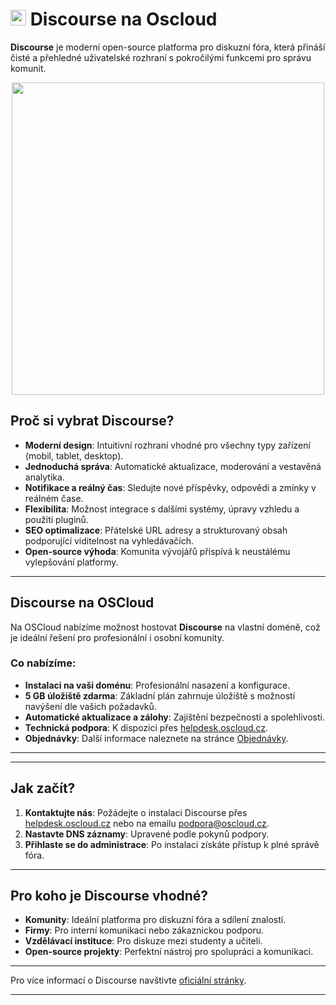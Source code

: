 # <img src="/img/discourse-logo.png" width="25px"> Discourse na Oscloud

**Discourse** je moderní open-source platforma pro diskuzní fóra, která přináší čisté a přehledné uživatelské rozhraní s pokročilými funkcemi pro správu komunit.

<center>
<img src="/img/discourse_app.png" class="shadow" width="500px">
</center>

## Proč si vybrat Discourse?

- **Moderní design**: Intuitivní rozhraní vhodné pro všechny typy zařízení (mobil, tablet, desktop).
- **Jednoduchá správa**: Automatické aktualizace, moderování a vestavěná analytika.
- **Notifikace a reálný čas**: Sledujte nové příspěvky, odpovědi a zmínky v reálném čase.
- **Flexibilita**: Možnost integrace s dalšími systémy, úpravy vzhledu a použití pluginů.
- **SEO optimalizace**: Přátelské URL adresy a strukturovaný obsah podporující viditelnost na vyhledávačích.
- **Open-source výhoda**: Komunita vývojářů přispívá k neustálému vylepšování platformy.

---

## Discourse na OSCloud

Na OSCloud nabízíme možnost hostovat **Discourse** na vlastní doméně, což je ideální řešení pro profesionální i osobní komunity.

### Co nabízíme:

- **Instalaci na vaši doménu**: Profesionální nasazení a konfigurace.
- **5 GB úložiště zdarma**: Základní plán zahrnuje úložiště s možností navýšení dle vašich požadavků.
- **Automatické aktualizace a zálohy**: Zajištění bezpečnosti a spolehlivosti.
- **Technická podpora**: K dispozici přes [helpdesk.oscloud.cz](https://helpdesk.oscloud.cz).
- **Objednávky**: Další informace naleznete na stránce [Objednávky](https://helpdesk.oscloud.cz/help/711028727).

---


---

## Jak začít?

1. **Kontaktujte nás**: Požádejte o instalaci Discourse přes [helpdesk.oscloud.cz](https://helpdesk.oscloud.cz/help/711028727) nebo na emailu [podpora@oscloud.cz](mailto:podpora@oscloud.cz).
2. **Nastavte DNS záznamy**: Upravené podle pokynů podpory.
3. **Přihlaste se do administrace**: Po instalaci získáte přístup k plné správě fóra.


---

## Pro koho je Discourse vhodné?

- **Komunity**: Ideální platforma pro diskuzní fóra a sdílení znalostí.
- **Firmy**: Pro interní komunikaci nebo zákaznickou podporu.
- **Vzdělávací instituce**: Pro diskuze mezi studenty a učiteli.
- **Open-source projekty**: Perfektní nástroj pro spolupráci a komunikaci.

---

Pro více informací o Discourse navštivte [oficiální stránky](https://www.discourse.org).

---